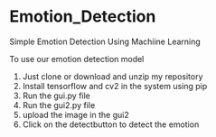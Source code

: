 # Emotion_Detection
Simple Emotion Detection Using Machiine Learning

To use our emotion detection model
1. Just clone or download and unzip my repository
2. Install tensorflow and cv2 in the system using pip
3. Run the gui.py file
4. Run the gui2.py file
5. upload the image in the gui2
6. Click on the detectbutton to detect the emotion
